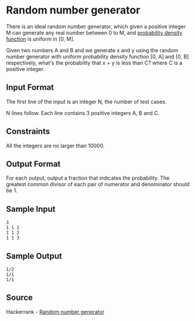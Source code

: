 # Random number generator

There is an ideal random number generator, which given a positive integer M can generate any real number between 0 to M, and [probability density function](http://en.wikipedia.org/wiki/Probability_density_function) is uniform in [0, M].

Given two numbers A and B and we generate x and y using the random number generator with uniform probability density function [0, A] and [0, B] respectively, what's the probability that x + y is less than C? where C is a positive integer.

## Input Format

The first line of the input is an integer N, the number of test cases.

N lines follow. Each line contains 3 positive integers A, B and C.

## Constraints

All the integers are no larger than 10000.

## Output Format

For each output, output a fraction that indicates the probability. The greatest common divisor of each pair of numerator and denominator should be 1.

## Sample Input

```
3
1 1 1
1 1 2
1 1 3
```

## Sample Output

```
1/2
1/1
1/1
```

## Source

Hackerrank - [Random number generator](https://www.hackerrank.com/challenges/random-number-generator/problem)
